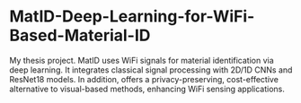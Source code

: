 # MatID-Deep-Learning-for-WiFi-Based-Material-ID
My thesis project. MatID uses WiFi signals for material identification via deep learning. It integrates classical signal processing with 2D/1D CNNs and ResNet18 models. In addition, offers a privacy-preserving, cost-effective alternative to visual-based methods, enhancing WiFi sensing applications.
